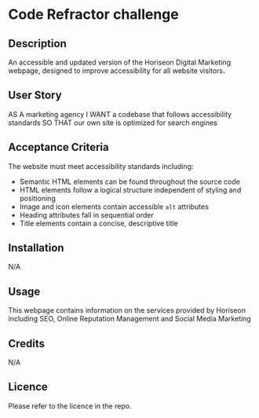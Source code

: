 # Code Refractor challenge

## Description
An accessible and updated version of the Horiseon Digital Marketing webpage, designed to improve accessibility for all website visitors.

## User Story
AS A marketing agency
I WANT a codebase that follows accessibility standards
SO THAT our own site is optimized for search engines

## Acceptance Criteria
The website must meet accessibility standards including:

* Semantic HTML elements can be found throughout the source code
* HTML elements follow a logical structure independent of styling and positioning
* Image and icon elements contain accessible `alt` attributes
* Heading attributes fall in sequential order
* Title elements contain a concise, descriptive title

## Installation
N/A

## Usage
This webpage contains information on the services provided by Horiseon including SEO, Online Reputation Management and Social Media Marketing

## Credits
N/A

## Licence
Please refer to the licence in the repo.
